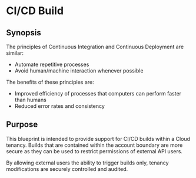 # CI/CD Build

## Synopsis

The principles of Continuous Integration and Continuous Deployment are similar:

* Automate repetitive processes
* Avoid human/machine interaction whenever possible

The benefits of these principles are:

* Improved efficiency of processes that computers can perform faster than humans
* Reduced error rates and consistency

## Purpose

This blueprint is intended to provide support for CI/CD builds within a Cloud
tenancy. Builds that are contained within the account boundary are more
secure as they can be used to restrict permissions of external API users.

By allowing external users the ability to trigger builds only, tenancy
modifications are securely controlled and audited.
 